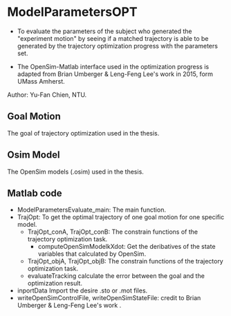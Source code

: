 # ModelParametersOPT
- To evaluate the parameters of the subject who generated the "experiment motion" by seeing if a matched trajectory is able to be generated by the trajectory optimization progress with the parameters set.

- The OpenSim-Matlab interface used in the optimization progress is adapted from Brian Umberger & Leng-Feng Lee's work in 2015, form UMass Amherst.

Author: Yu-Fan Chien, NTU.

## Goal Motion
The goal of trajectory optimization used in the thesis.

## Osim Model
The OpenSim models (.osim) used in the thesis.

## Matlab code
- ModelParametersEvaluate_main:
  The main function.
- TrajOpt:
  To get the optimal trajectory of one goal motion for one specific model.
  - TrajOpt_conA, TrajOpt_conB:
    The constrain functions of the trajectory optimization task.
    - computeOpenSimModelkXdot:
     Get the deribatives of the state variables that calculated by OpenSim.
  - TrajOpt_objA, TrajOpt_objB:
    The constrain functions of the trajectory optimization task.
  - evaluateTracking
    calculate the error between the goal and the optimization result.
- inportData
  Import the desire .sto or .mot files.
- writeOpenSimControlFile, writeOpenSimStateFile:
  credit to Brian Umberger & Leng-Feng Lee's work .

  
